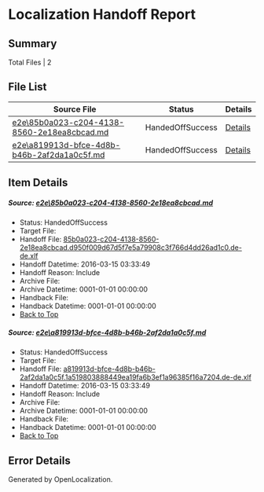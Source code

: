 # <a name='report-top'></a> Localization Handoff Report

## Summary
 Total Files | 2

## File List
 Source File | Status | Details 
 ----------- | ------ | ------- 
 [e2e\85b0a023-c204-4138-8560-2e18ea8cbcad.md](https://github.com/OpenLocalizationTest/oltest/blob/8d680e949fc4c969ddb7fa3810dc177e20f4d46a/e2e/85b0a023-c204-4138-8560-2e18ea8cbcad.md) | HandedOffSuccess | [Details](#bbfd886063f9d21f3ee2eb40c40e2c07fb4d0bb81)
 [e2e\a819913d-bfce-4d8b-b46b-2af2da1a0c5f.md](https://github.com/OpenLocalizationTest/oltest/blob/8d680e949fc4c969ddb7fa3810dc177e20f4d46a/e2e/a819913d-bfce-4d8b-b46b-2af2da1a0c5f.md) | HandedOffSuccess | [Details](#8dc84aa633da9ce1b21240649d289edf80503a6b2)

## Item Details
##### <a name='bbfd886063f9d21f3ee2eb40c40e2c07fb4d0bb81'></a> Source: [e2e\85b0a023-c204-4138-8560-2e18ea8cbcad.md](https://github.com/OpenLocalizationTest/oltest/blob/8d680e949fc4c969ddb7fa3810dc177e20f4d46a/e2e/85b0a023-c204-4138-8560-2e18ea8cbcad.md)
* Status: HandedOffSuccess
* Target File: 
* Handoff File: [85b0a023-c204-4138-8560-2e18ea8cbcad.d950f009d67d5f7e5a79908c3f766d4dd26ad1c0.de-de.xlf](https://github.com/OpenLocalizationTestOrg/olhandoff/blob/f42608bd5feaed1b638f84477321483ed93bd11c/ol-handoff/OpenLocalizationTestOrg/oltest.de-de/yuwzho/ht/85b0a023-c204-4138-8560-2e18ea8cbcad.d950f009d67d5f7e5a79908c3f766d4dd26ad1c0.de-de.xlf)
* Handoff Datetime: 2016-03-15 03:33:49
* Handoff Reason: Include
* Archive File: 
* Archive Datetime: 0001-01-01 00:00:00
* Handback File: 
* Handback Datetime: 0001-01-01 00:00:00
* [Back to Top](#report-top)

##### <a name='8dc84aa633da9ce1b21240649d289edf80503a6b2'></a> Source: [e2e\a819913d-bfce-4d8b-b46b-2af2da1a0c5f.md](https://github.com/OpenLocalizationTest/oltest/blob/8d680e949fc4c969ddb7fa3810dc177e20f4d46a/e2e/a819913d-bfce-4d8b-b46b-2af2da1a0c5f.md)
* Status: HandedOffSuccess
* Target File: 
* Handoff File: [a819913d-bfce-4d8b-b46b-2af2da1a0c5f.1a519803888449ea19fa6b3ef1a96385f16a7204.de-de.xlf](https://github.com/OpenLocalizationTestOrg/olhandoff/blob/f42608bd5feaed1b638f84477321483ed93bd11c/ol-handoff/OpenLocalizationTestOrg/oltest.de-de/yuwzho/ht/a819913d-bfce-4d8b-b46b-2af2da1a0c5f.1a519803888449ea19fa6b3ef1a96385f16a7204.de-de.xlf)
* Handoff Datetime: 2016-03-15 03:33:49
* Handoff Reason: Include
* Archive File: 
* Archive Datetime: 0001-01-01 00:00:00
* Handback File: 
* Handback Datetime: 0001-01-01 00:00:00
* [Back to Top](#report-top)


## Error Details

Generated by OpenLocalization.
